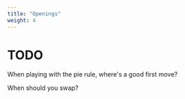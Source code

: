 ```yaml
---
title: "Openings"
weight: 4
---
```


# TODO

When playing with the pie rule, where's a good first move?

When should you swap?
